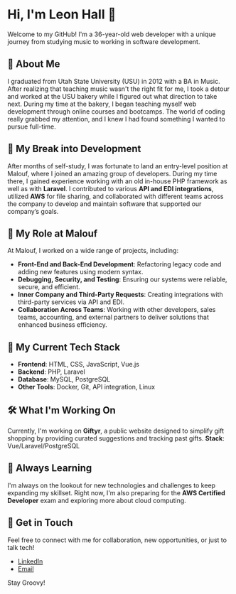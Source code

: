 # Hi, I'm Leon Hall 👋

Welcome to my GitHub! I'm a 36-year-old web developer with a unique journey from studying music to working in software development.

## :speech_balloon: About Me
I graduated from Utah State University (USU) in 2012 with a BA in Music. After realizing that teaching music wasn't the right fit for me, I took a detour and worked at the USU bakery while I figured out what direction to take next.
During my time at the bakery, I began teaching myself web development through online courses and bootcamps. The world of coding really grabbed my attention, and I knew I had found something I wanted to pursue full-time.

## 🌟 My Break into Development
After months of self-study, I was fortunate to land an entry-level position at Malouf, where I joined an amazing group of developers. During my time there, I gained experience working with an old in-house PHP framework as well as with **Laravel**. I contributed to various **API and EDI integrations**, utilized **AWS** for file sharing, and collaborated with different teams across the company to develop and maintain software that supported our company’s goals.

## :nut_and_bolt: My Role at Malouf
At Malouf, I worked on a wide range of projects, including:
- **Front-End and Back-End Development**: Refactoring legacy code and adding new features using modern syntax.
- **Debugging, Security, and Testing**: Ensuring our systems were reliable, secure, and efficient.
- **Inner Company and Third-Party Requests**: Creating integrations with third-party services via API and EDI.
- **Collaboration Across Teams**: Working with other developers, sales teams, accounting, and external partners to deliver solutions that enhanced business efficiency.
  
## 🔧 My Current Tech Stack
- **Frontend**: HTML, CSS, JavaScript, Vue.js
- **Backend**: PHP, Laravel
- **Database**: MySQL, PostgreSQL
- **Other Tools**: Docker, Git, API integration, Linux

## 🛠️ What I'm Working On
Currently, I'm working on **Giftyr**, a public website designed to simplify gift shopping by providing curated suggestions and tracking past gifts. 
**Stack**: Vue/Laravel/PostgreSQL

## 🌱 Always Learning
I'm always on the lookout for new technologies and challenges to keep expanding my skillset. Right now, I'm also preparing for the **AWS Certified Developer** exam and exploring more about cloud computing.

## 🚀 Get in Touch
Feel free to connect with me for collaboration, new opportunities, or just to talk tech!
- [LinkedIn](https://www.linkedin.com/in/leon-hall-83a518167/)
- [Email](mailto:leonus.hall@gmail.com)

Stay Groovy!
